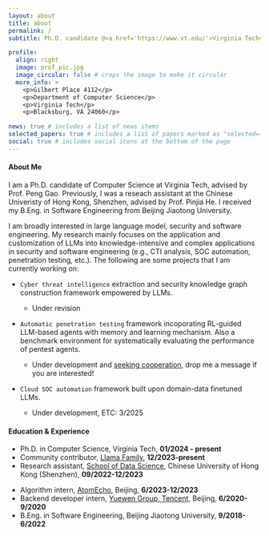 ```yaml
---
layout: about
title: about
permalink: /
subtitle: Ph.D. candidate @<a href='https://www.vt.edu/'>Virginia Tech</a>, <a href='https://cs.vt.edu/'>Department of Computer Science</a>.

profile:
  align: right
  image: prof_pic.jpg
  image_circular: false # crops the image to make it circular
  more_info: >
    <p>Gilbert Place 4112</p>
    <p>Department of Computer Science</p>
    <p>Virginia Tech</p>
    <p>Blacksburg, VA 24060</p>

news: true # includes a list of news items
selected_papers: true # includes a list of papers marked as "selected={true}"
social: true # includes social icons at the bottom of the page
---
```


#### About Me

I am a Ph.D. candidate of Computer Science at Virginia Tech, advised by Prof. Peng Gao. Previously, I was a reseach assistant at the Chinese Univeristy of Hong Kong, Shenzhen, advised by Prof. Pinjia He. I received my B.Eng. in Software Engineering from Beijing Jiaotong University.

I am broadly interested in large language model, security and software engineering. My research mainly focuses on the application and customization of LLMs into knowledge-intensive and complex applications in security and software engineering (e.g., CTI analysis, SOC automation, penetration testing, etc.). The following are some projects that I am currently working on:

- `Cyber threat intelligence` extraction and security knowledge graph construction framework empowered by LLMs.
  - Under revision

- `Automatic penetration testing` framework incoporating RL-guided LLM-based agents with memory and learning mechanism. Also a benchmark environment for systematically evaluating the performance of pentest agents.
  - Under development and <u>seeking cooperation</u>, drop me a message if you are interested!

- `Cloud SOC automation` framework built upon domain-data finetuned LLMs.
  - Under development, ETC: 3/2025

#### Education & Experience

- Ph.D. in Computer Science, Virginia Tech, **01/2024 - present**
- Community contributor, <a href='https://llama.family/'>Llama Family</a>, **12/2023-present**
- Research assistant, <a href='https://sds.cuhk.edu.cn/en'>School of Data Science</a>, Chinese University of Hong Kong (Shenzhen), **09/2022-12/2023**
<!-- - Research intern at Huawei PaaS Lab, Shenzhen, **6/2022-12/2022** -->
- Algorithm intern, <a href='https://www.atomecho.cn/'>AtomEcho</a>, Beijing, **6/2023-12/2023**
- Backend developer intern, <a href='https://www.yuewen.com/'>Yuewen Group, Tencent</a>, Beijing, **6/2020-9/2020**
- B.Eng. in Software Engineering, Beijing Jiaotong University, **9/2018-6/2022**
